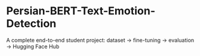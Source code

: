 # Persian-BERT-Text-Emotion-Detection
A complete end-to-end student project: dataset → fine-tuning → evaluation → Hugging Face Hub
